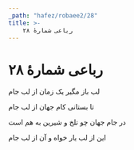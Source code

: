 ```yaml
---
_path: "hafez/robaee2/28"
title: >-
    رباعی شمارهٔ ۲۸
---
```

# رباعی شمارهٔ ۲۸

<div class="b" id="bn1"><div class="m1"><p>لب باز مگیر یک زمان از لب جام</p></div>
<div class="m2"><p>تا بستانی کام جهان از لب جام</p></div></div>
<div class="b" id="bn2"><div class="m1"><p>در جام جهان چو تلخ و شیرین به هم است</p></div>
<div class="m2"><p>این از لب یار خواه و آن از لب جام</p></div></div>
